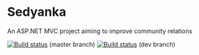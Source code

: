# Sedyanka
An ASP.NET MVC project aiming to improve community relations

[![Build status](https://ci.appveyor.com/api/projects/status/x6255by73rx1lhvy?branch=master&svg=true)](https://ci.appveyor.com/project/LyubaG/sedyanka) (master branch)
[![Build status](https://ci.appveyor.com/api/projects/status/x6255by73rx1lhvy?branch=dev-frame&svg=true)](https://ci.appveyor.com/project/LyubaG/sedyanka) (dev branch)


